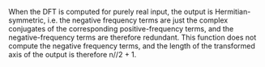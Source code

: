 
 
When the DFT is computed for purely real input, the output is Hermitian-symmetric, 
i.e. the negative frequency terms are just the complex conjugates of the corresponding
positive-frequency terms, and the negative-frequency terms are therefore redundant. 
This function does not compute the negative frequency terms, and the length of the transformed axis of the output is therefore n//2 + 1.

